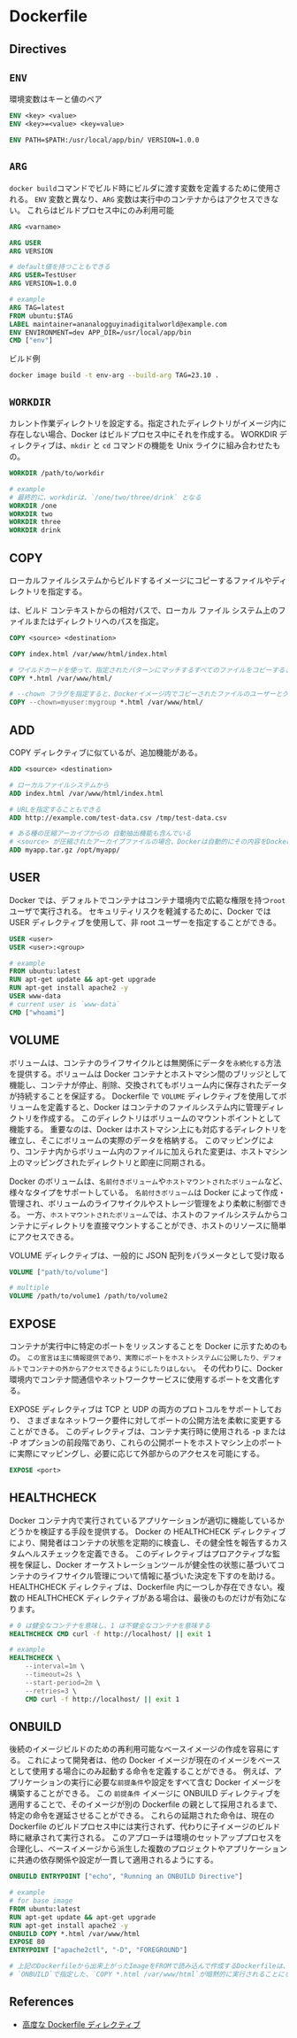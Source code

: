 # Dockerfile

## Directives

## `ENV`

環境変数はキーと値のペア

```Dockerfile
ENV <key> <value>
ENV <key>=<value> <key=value>

ENV PATH=$PATH:/usr/local/app/bin/ VERSION=1.0.0
```

## `ARG`

`docker build`コマンドでビルド時にビルダに渡す変数を定義するために使用される。
`ENV` 変数と異なり、`ARG` 変数は実行中のコンテナからはアクセスできない。 これらはビルドプロセス中にのみ利用可能

```Dockerfile
ARG <varname>

ARG USER
ARG VERSION

# default値を持つこともできる
ARG USER=TestUser
ARG VERSION=1.0.0

# example
ARG TAG=latest
FROM ubuntu:$TAG
LABEL maintainer=ananalogguyinadigitalworld@example.com
ENV ENVIRONMENT=dev APP_DIR=/usr/local/app/bin
CMD ["env"]
```

ビルド例

```sh
docker image build -t env-arg --build-arg TAG=23.10 .
```

## `WORKDIR`

カレント作業ディレクトリを設定する。指定されたディレクトリがイメージ内に存在しない場合、Docker はビルドプロセス中にそれを作成する。
WORKDIR ディレクティブは、`mkdir` と `cd` コマンドの機能を Unix ライクに組み合わせたもの。

```Dockerfile
WORKDIR /path/to/workdir

# example
# 最終的に、workdirは、`/one/two/three/drink` となる
WORKDIR /one
WORKDIR two
WORKDIR three
WORKDIR drink
```

## COPY

ローカルファイルシステムからビルドするイメージにコピーするファイルやディレクトリを指定する。

<source> は、ビルド コンテキストからの相対パスで、ローカル ファイル システム上のファイルまたはディレクトリへのパスを指定。

```Dockerfile
COPY <source> <destination>

COPY index.html /var/www/html/index.html

# ワイルドカードを使って、指定されたパターンにマッチするすべてのファイルをコピーすることもできる
COPY *.html /var/www/html/

# --chown フラグを指定すると、Dockerイメージ内でコピーされたファイルのユーザーとグループの所有権を設定することができる
COPY --chown=myuser:mygroup *.html /var/www/html/
```

## ADD

COPY ディレクティブに似ているが、追加機能がある。

```Dockerfile
ADD <source> <destination>

# ローカルファイルシステムから
ADD index.html /var/www/html/index.html

# URLを指定することもできる
ADD http://example.com/test-data.csv /tmp/test-data.csv

# ある種の圧縮アーカイブからの 自動抽出機能も含んでいる
# <source> が圧縮されたアーカイブファイルの場合、Dockerは自動的にその内容をDockerイメージファイルシステム内の <destination> に展開する
ADD myapp.tar.gz /opt/myapp/
```

## USER

Docker では、デフォルトでコンテナはコンテナ環境内で広範な権限を持つ`root`ユーザで実行される。
セキュリティリスクを軽減するために、Docker では USER ディレクティブを使用して、非 root ユーザーを指定することができる。

```Dockerfile
USER <user>
USER <user>:<group>

# example
FROM ubuntu:latest
RUN apt-get update && apt-get upgrade
RUN apt-get install apache2 -y
USER www-data
# current user is `www-data`
CMD ["whoami"]
```

## VOLUME

ボリュームは、コンテナのライフサイクルとは無関係にデータを`永続化する`方法を提供する。ボリュームは Docker コンテナとホストマシン間のブリッジとして機能し、コンテナが停止、削除、交換されてもボリューム内に保存されたデータが持続することを保証する。
Dockerfile で `VOLUME` ディレクティブを使用してボリュームを定義すると、Docker はコンテナのファイルシステム内に管理ディレクトリを作成する。 このディレクトリはボリュームのマウントポイントとして機能する。 重要なのは、Docker はホストマシン上にも対応するディレクトリを確立し、そこにボリュームの実際のデータを格納する。 このマッピングにより、コンテナ内からボリューム内のファイルに加えられた変更は、ホストマシン上のマッピングされたディレクトリと即座に同期される。

Docker のボリュームは、`名前付きボリューム`や`ホストマウントされたボリューム`など、様々なタイプをサポートしている。 `名前付きボリューム`は Docker によって作成・管理され、ボリュームのライフサイクルやストレージ管理をより柔軟に制御できる。 一方、`ホストマウントされたボリューム`では、ホストのファイルシステムからコンテナにディレクトリを直接マウントすることができ、ホストのリソースに簡単にアクセスできる。

VOLUME ディレクティブは、一般的に JSON 配列をパラメータとして受け取る

```Dockerfile
VOLUME ["path/to/volume"]

# multiple
VOLUME /path/to/volume1 /path/to/volume2
```

## EXPOSE

コンテナが実行中に特定のポートをリッスンすることを Docker に示すためのもの。 `この宣言は主に情報提供であり、実際にポートをホストシステムに公開したり、デフォルトでコンテナの外からアクセスできるようにしたりはしない`。 その代わりに、Docker 環境内でコンテナ間通信やネットワークサービスに使用するポートを文書化する。

EXPOSE ディレクティブは TCP と UDP の両方のプロトコルをサポートしており、 さまざまなネットワーク要件に対してポートの公開方法を柔軟に変更することができる。 このディレクティブは、コンテナ実行時に使用される -p または -P オプションの前段階であり、これらの公開ポートをホストマシン上のポートに実際にマッピングし、必要に応じて外部からのアクセスを可能にする。

```Dockerfile
EXPOSE <port>
```

## HEALTHCHECK

Docker コンテナ内で実行されているアプリケーションが適切に機能しているかどうかを検証する手段を提供する。
Docker の HEALTHCHECK ディレクティブにより、開発者はコンテナの状態を定期的に検査し、その健全性を報告するカスタムヘルスチェックを定義できる。 このディレクティブはプロアクティブな監視を保証し、Docker オーケストレーションツールが健全性の状態に基づいてコンテナのライフサイクル管理について情報に基づいた決定を下すのを助ける。
HEALTHCHECK ディレクティブは、Dockerfile 内に一つしか存在できない。複数の HEALTHCHECK ディレクティブがある場合は、最後のものだけが有効になります。

```Dockerfile
# 0 は健全なコンテナを意味し、1 は不健全なコンテナを意味する
HEALTHCHECK CMD curl -f http://localhost/ || exit 1

# example
HEALTHCHECK \
    --interval=1m \
    --timeout=2s \
    --start-period=2m \
    --retries=3 \
    CMD curl -f http://localhost/ || exit 1
```

## ONBUILD

後続のイメージビルドのための再利用可能なベースイメージの作成を容易にする。 これによって開発者は、他の Docker イメージが現在のイメージをベースとして使用する場合にのみ起動する命令を定義することができる。 例えば、アプリケーションの実行に必要な`前提条件`や設定をすべて含む Docker イメージを構築することができる。
この `前提条件` イメージに ONBUILD ディレクティブを適用することで、そのイメージが別の Dockerfile の親として採用されるまで、特定の命令を遅延させることができる。 これらの延期された命令は、現在の Dockerfile のビルドプロセス中には実行されず、代わりに子イメージのビルド時に継承されて実行される。 このアプローチは環境のセットアッププロセスを合理化し、ベースイメージから派生した複数のプロジェクトやアプリケーションに共通の依存関係や設定が一貫して適用されるようにする。

```Dockerfile
ONBUILD ENTRYPOINT ["echo", "Running an ONBUILD Directive"]

# example
# for base image
FROM ubuntu:latest
RUN apt-get update && apt-get upgrade
RUN apt-get install apache2 -y
ONBUILD COPY *.html /var/www/html
EXPOSE 80
ENTRYPOINT ["apache2ctl", "-D", "FOREGROUND"]

# 上記のDockerfileから出来上がったImageをFROMで読み込んで作成するDockerfileは、
# `ONBUILD`で指定した、`COPY *.html /var/www/html`が暗黙的に実行されることになる
```

## References

- [高度な Dockerfile ディレクティブ](https://dev.to/kalkwst/advanced-dockerfile-directives-193f)
